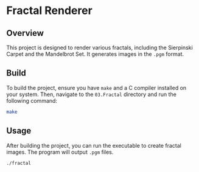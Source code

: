 # Fractal Renderer

## Overview
This project is designed to render various fractals, including the Sierpinski Carpet and the Mandelbrot Set. It generates images in the `.pgm` format.

## Build
To build the project, ensure you have `make` and a C compiler installed on your system. Then, navigate to the `03.Fractal` directory and run the following command:

```bash
make
```

## Usage
After building the project, you can run the executable to create fractal images. The program will output `.pgm` files.

```bash
./fractal
```